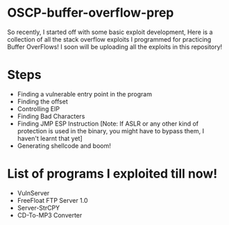 # OSCP-buffer-overflow-prep
So recently, I started off with some basic exploit development, Here is a collection of all the stack overflow exploits I programmed for practicing Buffer OverFlows!
I soon will be uploading all the exploits in this repository!

# Steps
* Finding a vulnerable entry point in the program
* Finding the offset
* Controlling EIP
* Finding Bad Characters
* Finding JMP ESP Instruction [Note: If ASLR or any other kind of protection is used in the binary, you might have to bypass them, I haven't learnt that yet]
* Generating shellcode and boom!


# List of programs I exploited till now!
* VulnServer
* FreeFloat FTP Server 1.0
* Server-StrCPY
* CD-To-MP3 Converter 

